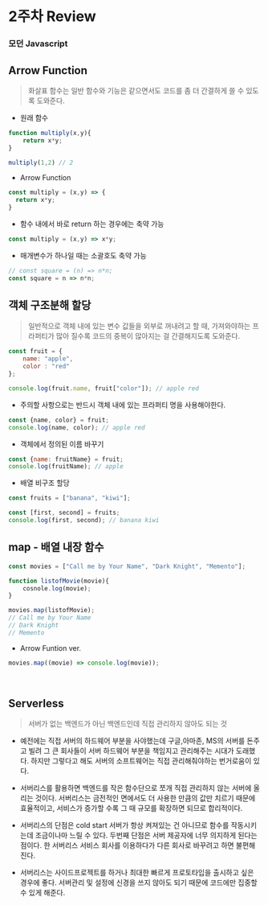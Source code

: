 # 2주차 Review

### 모던 Javascript

## Arrow Function
> 화살표 함수는 일반 함수와 기능은 같으면서도 코드를 좀 더 간결하게 쓸 수 있도록 도와준다.

- 원래 함수
```jsx
function multiply(x,y){
    return x*y;
}

multiply(1,2) // 2
```

- Arrow Function
```jsx
const multiply = (x,y) => {
  return x*y;
}
```

- 함수 내에서 바로 return 하는 경우에는 축약 가능
```jsx
const multiply = (x,y) => x*y;
```

- 매개변수가 하나일 때는 소괄호도 축약 가능
  
```jsx
// const square = (n) => n*n;
const square = n => n*n;
```

## 객체 구조분해 할당
> 일반적으로 객체 내에 있는 변수 값들을 외부로 꺼내려고 할 때, 가져와야하는 프라퍼티가 많아 질수록 코드의 중복이 많아지는 걸 간결해지도록 도와준다.

```jsx
const fruit = {
    name: "apple",
    color : "red"    
};

console.log(fruit.name, fruit["color"]); // apple red
```
- 주의할 사항으로는 반드시 객체 내에 있는 프라퍼티 명을 사용해야한다.

```jsx
const {name, color} = fruit;
console.log(name, color); // apple red
```


- 객체에서 정의된 이름 바꾸기

```jsx
const {name: fruitName} = fruit;
console.log(fruitName); // apple
```

- 배열 비구조 할당
```jsx
const fruits = ["banana", "kiwi"];

const [first, second] = fruits;
console.log(first, second); // banana kiwi
```
## map - 배열 내장 함수

```jsx
const movies = ["Call me by Your Name", "Dark Knight", "Memento"];

function listofMovie(movie){
    cosnole.log(movie);
}

movies.map(listofMovie); 
// Call me by Your Name
// Dark Knight
// Memento
```
- Arrow Funtion ver.

```jsx
movies.map((movie) => console.log(movie));
```
<br>

## Serverless
> 서버가 없는 백엔드가 아닌 백엔드인데 직접 관리하지 않아도 되는 것
- 예전에는 직접 서버의 하드웨어 부분을 사야했는데 구글,아마존, MS의 서버를 돈주고 빌려 그 큰 회사들이 서버 하드웨어 부분을 책임지고 관리해주는 시대가 도래했다. 하지만 그렇다고 해도 서버의 소프트웨어는 직접 관리해줘야하는 번거로움이 있다.
  
- 서버리스를 활용하면 백엔드를 작은 함수단으로 쪼개 직접 관리하지 않는 서버에 올리는 것이다. 서버리스는 금전적인 면에서도 더 사용한 만큼의 값만 치르기 때문에 효율적이고, 서비스가 증가할 수록 그 때 규모를 확장하면 되므로 합리적이다.
  
- 서버리스의 단점은 cold start 서버가 항상 켜져있는 건 아니므로 함수를 작동시키는데 조금이나마 느릴 수 있다. 두번째 단점은 서버 제공자에 너무 의지하게 된다는 점이다. 한 서버리스 서비스 회사를 이용하다가 다른 회사로 바꾸려고 하면 불편해진다.

- 서버리스는 사이드프로젝트를 하거나 최대한 빠르게 프로토타입을 출시하고 싶은 경우에 좋다. 서버관리 및 설정에 신경을 쓰지 않아도 되기 때문에 코드에만 집중할 수 있게 해준다.
  
